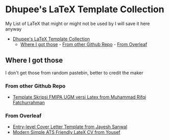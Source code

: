 # Dhupee's LaTeX Template Collection

My List of LaTeX that might or might not be used by I will save it here anyway

<!--toc:start-->

- [Dhupee's LaTeX Template Collection](#dhupees-latex-template-collection)
  - [Where I got those](#where-i-got-those) - [From other Github Repo](#from-other-github-repo) - [From Overleaf](#from-overleaf)
  <!--toc:end-->

## Where I got those

I don't get those from random pastebin, better to credit the maker

### From other Github Repo

- [Template Skripsi FMIPA UGM versi Latex from Muhammad Rifqi Fatchurrahman](https://github.com/muhrifqii/skripsi-fmipa-ugm-latex)

### From Overleaf

- [Entry-level Cover Letter Template from Jayesh Sanwal](https://www.overleaf.com/latex/templates/entry-level-cover-letter-template)
- [Modern Simple ATS Friendly LateX CV from Yousef](https://www.overleaf.com/latex/templates/modern-simple-ats-friendly-latex-cv/fqxnznxhvdgp)
